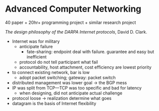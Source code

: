<!-- toc -->
# Advanced Computer Networking

40 paper + 20hr+ programming project + similar research project

*The design philosophy of the DARPA Internet protocols*, David D. Clark.

- Internet was for military
    - anticipate failure
        - fate-sharing: endpoint deal with failure.
            guarantee and easy but inefficient
    - protocol do not tell participant what fail
    - accountability, host attachment, cost efficiency are lowest priority
- to connect existing network, bar is low
    - adopt packet switching; gateway: packet switch
- distributed management was lower goal → the BGP mess
- IP was split from TCP—TCP was too specific and bad for latency
    - when designing, did not anticipate actual challenge
- protocol loose → realization determine what goes
- datagram is the basis of Internet flexibility
